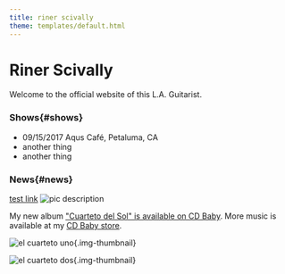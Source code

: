 ```yaml
---
title: riner scivally
theme: templates/default.html
---
```

# Riner Scivally

Welcome to the official website of this L.A. Guitarist. 

### Shows{#shows}

* 09/15/2017 Aqus Café, Petaluma, CA
* another thing
* another thing

### News{#news}

[test link](http://rinerscivally.com)
![pic description](/img/cuarteto1.jpg)

My new album ["Cuarteto del Sol" is available on CD Baby](https://store.cdbaby.com/cd/rinerscivally2).
More music is available at my [CD Baby store](https://store.cdbaby.com/Artist/RinerScivally).

![el cuarteto uno](/img/cuarteto1.jpg){.img-thumbnail}


![el cuarteto dos](/img/cuarteto2.jpg){.img-thumbnail}

